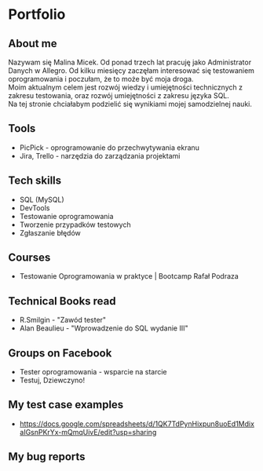 
# Portfolio

## About me

<p> Nazywam się Malina Micek. Od ponad trzech lat pracuję jako Administrator Danych w Allegro. Od kilku miesięcy zaczęłam interesować się testowaniem oprogramowania i poczułam, że to może być moja droga. <br> 
Moim aktualnym celem jest rozwój wiedzy i umiejętności technicznych z zakresu testowania, oraz rozwój umiejętności z zakresu języka SQL. <br> Na tej stronie chciałabym podzielić się wynikiami mojej samodzielnej nauki. </p>

## Tools

* PicPick - oprogramowanie do przechwytywania ekranu
* Jira, Trello - narzędzia do zarządzania projektami

## Tech skills

* SQL (MySQL)
* DevTools
* Testowanie oprogramowania
* Tworzenie przypadków testowych
* Zgłaszanie błędów

## Courses

* Testowanie Oprogramowania w praktyce | Bootcamp Rafał Podraza

## Technical Books read

* R.Smilgin - "Zawód tester"
* Alan Beaulieu - "Wprowadzenie do SQL wydanie III"

## Groups on Facebook

* Tester oprogramowania - wsparcie na starcie
* Testuj, Dziewczyno!

## My test case examples

* https://docs.google.com/spreadsheets/d/1QK7TdPynHixpun8uoEd1MdixaIGsnPKrYx-mQmqUivE/edit?usp=sharing

## My bug reports



